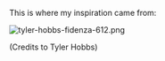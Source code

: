 This is where my inspiration came from:

![tyler-hobbs-fidenza-612.png](https://images.squarespace-cdn.com/content/v1/5c12933f365f02733c923e4e/1623457826739-RFS8YBP06I1W5WW2CSCG/tyler-hobbs-fidenza-612.png?format=500w)

(Credits to Tyler Hobbs)

